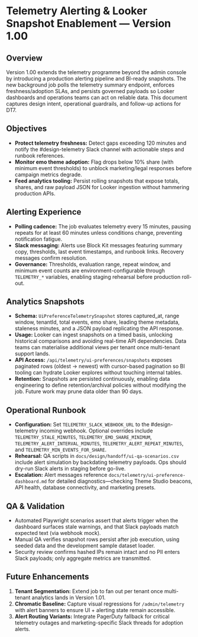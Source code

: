 # Telemetry Alerting & Looker Snapshot Enablement — Version 1.00

## Overview
Version 1.00 extends the telemetry programme beyond the admin console by introducing a production alerting pipeline and BI-ready snapshots. The new background job polls the telemetry summary endpoint, enforces freshness/adoption SLAs, and persists governed payloads so Looker dashboards and operations teams can act on reliable data. This document captures design intent, operational guardrails, and follow-up actions for DT7.

## Objectives
- **Protect telemetry freshness:** Detect gaps exceeding 120 minutes and notify the #design-telemetry Slack channel with actionable steps and runbook references.
- **Monitor emo theme adoption:** Flag drops below 10% share (with minimum event thresholds) to unblock marketing/legal responses before campaign metrics degrade.
- **Feed analytics tooling:** Persist rolling snapshots that expose totals, shares, and raw payload JSON for Looker ingestion without hammering production APIs.

## Alerting Experience
- **Polling cadence:** The job evaluates telemetry every 15 minutes, pausing repeats for at least 60 minutes unless conditions change, preventing notification fatigue.
- **Slack messaging:** Alerts use Block Kit messages featuring summary copy, thresholds, last event timestamps, and runbook links. Recovery messages confirm resolution.
- **Governance:** Thresholds, evaluation range, repeat window, and minimum event counts are environment-configurable through `TELEMETRY_*` variables, enabling staging rehearsal before production roll-out.

## Analytics Snapshots
- **Schema:** `UiPreferenceTelemetrySnapshot` stores captured_at, range window, tenantId, total events, emo share, leading theme metadata, staleness minutes, and a JSON payload replicating the API response.
- **Usage:** Looker can ingest snapshots on a timed basis, unlocking historical comparisons and avoiding real-time API dependencies. Data teams can materialise additional views per tenant once multi-tenant support lands.
- **API Access:** `/api/telemetry/ui-preferences/snapshots` exposes paginated rows (oldest → newest) with cursor-based pagination so BI tooling can hydrate Looker explores without touching internal tables.
- **Retention:** Snapshots are persisted continuously, enabling data engineering to define retention/archival policies without modifying the job. Future work may prune data older than 90 days.

## Operational Runbook
- **Configuration:** Set `TELEMETRY_SLACK_WEBHOOK_URL` to the #design-telemetry incoming webhook. Optional overrides include `TELEMETRY_STALE_MINUTES`, `TELEMETRY_EMO_SHARE_MINIMUM`, `TELEMETRY_ALERT_INTERVAL_MINUTES`, `TELEMETRY_ALERT_REPEAT_MINUTES`, and `TELEMETRY_MIN_EVENTS_FOR_SHARE`.
- **Rehearsal:** QA scripts in `docs/design/handoff/ui-qa-scenarios.csv` include alert simulation by backdating telemetry payloads. Ops should dry-run Slack alerts in staging before go-live.
- **Escalation:** Alert messages reference `docs/telemetry/ui-preference-dashboard.md` for detailed diagnostics—checking Theme Studio beacons, API health, database connectivity, and marketing presets.

## QA & Validation
- Automated Playwright scenarios assert that alerts trigger when the dashboard surfaces stale warnings, and that Slack payloads match expected text (via webhook mock).
- Manual QA verifies snapshot rows persist after job execution, using seeded data and the development sample dataset loader.
- Security review confirms hashed IPs remain intact and no PII enters Slack payloads; only aggregate metrics are transmitted.

## Future Enhancements
1. **Tenant Segmentation:** Extend job to fan out per tenant once multi-tenant analytics lands in Version 1.01.
2. **Chromatic Baseline:** Capture visual regressions for `/admin/telemetry` with alert banners to ensure UI + alerting state remain accessible.
3. **Alert Routing Variants:** Integrate PagerDuty fallback for critical telemetry outages and marketing-specific Slack threads for adoption alerts.
